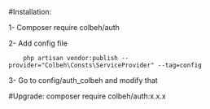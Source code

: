 #Installation: 

1- Composer require colbeh/auth

        
2- Add config file
        
        php artisan vendor:publish --provider="Colbeh\Consts\ServiceProvider" --tag=config

3- Go to config/auth_colbeh and modify that


#Upgrade:
        composer require colbeh/auth:x.x.x
